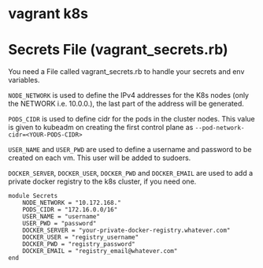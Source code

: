 # vagrant k8s

# Secrets File (vagrant_secrets.rb)
You need a File called vagrant_secrets.rb to handle your secrets and env variables.

`NODE_NETWORK` is used to define the IPv4 addresses for the K8s nodes (only the NETWORK i.e. 10.0.0.), the last part
of the address will be generated.

`PODS_CIDR` is used to define cidr for the pods in the cluster nodes. This value is given to kubeadm on creating 
the first control plane as `--pod-network-cidr=<YOUR-PODS-CIDR>`

`USER_NAME` and `USER_PWD` are used to define a username and password to be created on each vm. 
This user will be added to sudoers.

`DOCKER_SERVER`, `DOCKER_USER`, `DOCKER_PWD` and `DOCKER_EMAIL` are used to add a private docker registry to the k8s 
cluster, if you need one.

```
module Secrets
    NODE_NETWORK = "10.172.168."
    PODS_CIDR = "172.16.0.0/16"
    USER_NAME = "username"
    USER_PWD = "password"
    DOCKER_SERVER = "your-private-docker-registry.whatever.com"
    DOCKER_USER = "registry_username"
    DOCKER_PWD = "registry_password"
    DOCKER_EMAIL = "registry_email@whatever.com"
end
```
